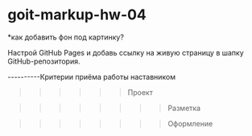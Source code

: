 # goit-markup-hw-04

*как добавить фон под картинку?


<!-- Создай репозиторий goit-markup-hw-04. -->
<!-- Склонируй созданный репозиторий и скопируй в него файлы предыдущей работы. -->
<!-- Добавь разметку и оформление иконок и декоративных эффектов для страниц из макета домашнего задания #4. -->
<!-- Для генерации SVG-спрайта используй сервис Icomoon. -->
<!-- Для оптимизации созданного SVG-спрайта используй сервис svgomg. -->
Настрой GitHub Pages и добавь ссылку на живую страницу в шапку GitHub-репозитория.

----------Критерии приёма работы наставником
>>>>>>Проект
<!-- «A1» В корне проекта есть папка images с изображениями. -->

<!-- «A2» Все векторные изображения (иконки) собраны в SVG-спрайт icons.svg, который лежит в папке images. -->

<!-- «A3» Все векторные изображения оптимизированы. -->

<!-- «A4» В корне проекта есть папка css с файлами стилей. -->

<!-- «A5» Все стили написаны в одном файле styles.css, который находится в папке css. -->

<!-- «A6» В названиях файлов нет заглавных букв, пробелов и транслита, только буквы и слова английского языка. -->

<!-- «A7» Исходный код отформатирован при помощи Prettier. -->

<!-- «A8» Все изображения и текстовый контент взяты из макета. -->

<!-- «A9» На всех HTML-страницах подключен нормализатор стилей modern-nomalize. -->

<!-- «A10» Код написан следуя руководству. -->

>>>>>>>>Разметка
<!-- «B1» Для всех иконок используется векторная графика в формате svg. -->

<!-- «B2» SVG-иконки экспортированы правильно. При экспорте выбрана «группа», а не сам вектор. -->

<!-- «B3» Все иконки из SVG-спрайта добавлены в HTML при помощи тегов <svg> и <use> -->

<!-- «B4» Размеры иконок взяты из макета и заданы элементу <svg> в HTML-файле. -->

<!-- «B5» В блоке Контактов в шапке, добавлены иконки конверта и телефона. -->

<!-- «B6» В секции Преимуществ добавлены иконки. -->

<!-- «B7» В секции Команды добавлены иконки соцсетей. -->

<!-- «B8» В секции Клиентов добавлены иконки компаний. -->

<!-- «B9» В футере добавлены иконки соцсетей. -->

>>>>>>>>Оформление
<!-- «C1» Большое изображение с эффектом затемнения (под хедером) выполнено как фон. Для затемнения используется многослойный фон с градиентом. -->

<!-- «C2» Фоновое изображение в блоке под хедером не растягивается шире своего оригинального размера 1600рх. -->

<!-- «C3» В карточках секции Наша команда есть постоянный эффект тени. -->

<!-- «C4» В карточках страницы Портфолио есть эффект тени при ховере в любом месте карточки. -->

<!-- «C5» В фильтре (список кнопок) страницы Портфолио есть эффект тени при ховере или фокусе на кнопки. -->

<!-- «C6» При ховере или фокусе, иконки должны переходить в активное состояние - изменять цвет, если это указано в макете. -->